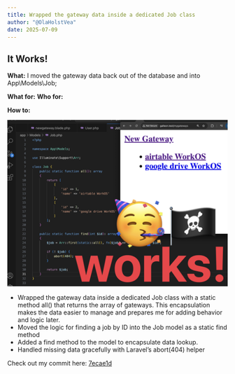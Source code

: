 ```yaml
---
title: Wrapped the gateway data inside a dedicated Job class
author: "@OlaHolstVea"
date: 2025-07-09
---
```



## It Works!

**What:** I moved the gateway data back out of the database and into App\Models\Job;

**What for:** 
**Who for:** 

**How to:** 


![](./galleon-laravel-july-9-works.png)

- Wrapped the gateway data inside a dedicated Job class with a static method all() that returns the array of gateways. This encapsulation makes the data easier to manage and prepares me for adding behavior and logic later.
- Moved the logic for finding a job by ID into the Job model as a static find method
- Added a find method to the model to encapsulate data lookup.
- Handled missing data gracefully with Laravel’s abort(404) helper

Check out my commit here:
[7ecae1d](https://github.com/queen-raae/galleon-laravel/pull/6/commits/7ecae1db6eea00e93a3154487522a2e0023b1388)
